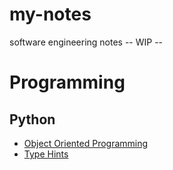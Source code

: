 # my-notes
software engineering notes 
-- WIP --


# **Programming**
## **Python**
- [Object Oriented Programming](https://github.com/limunglazba/my-notes/blob/master/topics/Python.md#class-variables)
- [Type Hints](https://github.com/limunglazba/my-notes/blob/master/topics/Python.md#type-hints)
